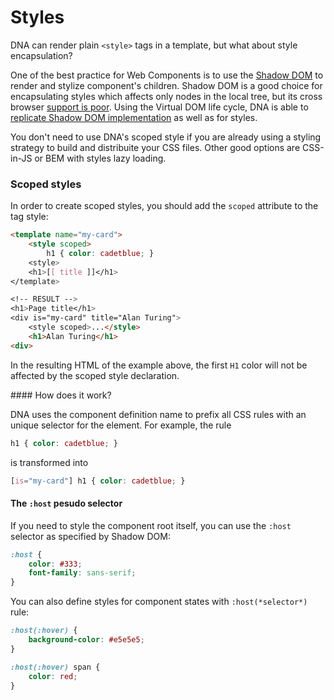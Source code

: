 # Styles

DNA can render plain `<style>` tags in a template, but what about style encapsulation?

One of the best practice for Web Components is to use the [Shadow DOM](https://developer.mozilla.org/en-US/docs/Web/Web_Components/Using_shadow_DOM) to render and stylize component's children.
Shadow DOM is a good choice for encapsulating styles which affects only nodes in the local tree, but its cross browser [support is poor](https://caniuse.com/#feat=shadowdomv1). Using the Virtual DOM life cycle, DNA is able to [replicate Shadow DOM implementation](./templating#shadow-dom) as well as for styles.

<aside class="tip">

You don't need to use DNA's scoped style if you are already using a styling strategy to build and distribuite your CSS files. Other good options are CSS-in-JS or BEM with styles lazy loading.

</aside>

### Scoped styles

In order to create scoped styles, you should add the `scoped` attribute to the tag style:

```html
<template name="my-card">
    <style scoped>
        h1 { color: cadetblue; }
    <style>
    <h1>[[ title ]]</h1>
</template>

<!-- RESULT -->
<h1>Page title</h1>
<div is="my-card" title="Alan Turing">
    <style scoped>...</style>
    <h1>Alan Turing</h1>
<div>
```

In the resulting HTML of the example above, the first `H1` color will not be affected by the scoped style declaration.

#### How does it work?

DNA uses the component definition name to prefix all CSS rules with an unique selector for the element. For example, the rule

```css
h1 { color: cadetblue; }
```

is transformed into

```css
[is="my-card"] h1 { color: cadetblue; }
```

#### The `:host` pesudo selector

If you need to style the component root itself, you can use the `:host` selector as specified by Shadow DOM:

```css
:host {
    color: #333;
    font-family: sans-serif;
}
```

You can also define styles for component states with `:host(*selector*)` rule:

```css
:host(:hover) {
    background-color: #e5e5e5;
}

:host(:hover) span {
    color: red;
}
```
